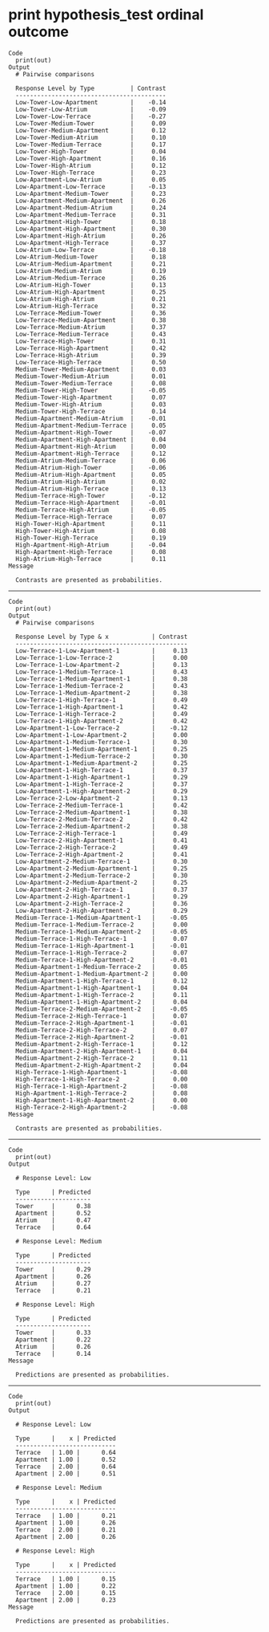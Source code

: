 # print hypothesis_test ordinal outcome

    Code
      print(out)
    Output
      # Pairwise comparisons
      
      Response Level by Type          | Contrast
      ------------------------------------------
      Low-Tower-Low-Apartment         |    -0.14
      Low-Tower-Low-Atrium            |    -0.09
      Low-Tower-Low-Terrace           |    -0.27
      Low-Tower-Medium-Tower          |     0.09
      Low-Tower-Medium-Apartment      |     0.12
      Low-Tower-Medium-Atrium         |     0.10
      Low-Tower-Medium-Terrace        |     0.17
      Low-Tower-High-Tower            |     0.04
      Low-Tower-High-Apartment        |     0.16
      Low-Tower-High-Atrium           |     0.12
      Low-Tower-High-Terrace          |     0.23
      Low-Apartment-Low-Atrium        |     0.05
      Low-Apartment-Low-Terrace       |    -0.13
      Low-Apartment-Medium-Tower      |     0.23
      Low-Apartment-Medium-Apartment  |     0.26
      Low-Apartment-Medium-Atrium     |     0.24
      Low-Apartment-Medium-Terrace    |     0.31
      Low-Apartment-High-Tower        |     0.18
      Low-Apartment-High-Apartment    |     0.30
      Low-Apartment-High-Atrium       |     0.26
      Low-Apartment-High-Terrace      |     0.37
      Low-Atrium-Low-Terrace          |    -0.18
      Low-Atrium-Medium-Tower         |     0.18
      Low-Atrium-Medium-Apartment     |     0.21
      Low-Atrium-Medium-Atrium        |     0.19
      Low-Atrium-Medium-Terrace       |     0.26
      Low-Atrium-High-Tower           |     0.13
      Low-Atrium-High-Apartment       |     0.25
      Low-Atrium-High-Atrium          |     0.21
      Low-Atrium-High-Terrace         |     0.32
      Low-Terrace-Medium-Tower        |     0.36
      Low-Terrace-Medium-Apartment    |     0.38
      Low-Terrace-Medium-Atrium       |     0.37
      Low-Terrace-Medium-Terrace      |     0.43
      Low-Terrace-High-Tower          |     0.31
      Low-Terrace-High-Apartment      |     0.42
      Low-Terrace-High-Atrium         |     0.39
      Low-Terrace-High-Terrace        |     0.50
      Medium-Tower-Medium-Apartment   |     0.03
      Medium-Tower-Medium-Atrium      |     0.01
      Medium-Tower-Medium-Terrace     |     0.08
      Medium-Tower-High-Tower         |    -0.05
      Medium-Tower-High-Apartment     |     0.07
      Medium-Tower-High-Atrium        |     0.03
      Medium-Tower-High-Terrace       |     0.14
      Medium-Apartment-Medium-Atrium  |    -0.01
      Medium-Apartment-Medium-Terrace |     0.05
      Medium-Apartment-High-Tower     |    -0.07
      Medium-Apartment-High-Apartment |     0.04
      Medium-Apartment-High-Atrium    |     0.00
      Medium-Apartment-High-Terrace   |     0.12
      Medium-Atrium-Medium-Terrace    |     0.06
      Medium-Atrium-High-Tower        |    -0.06
      Medium-Atrium-High-Apartment    |     0.05
      Medium-Atrium-High-Atrium       |     0.02
      Medium-Atrium-High-Terrace      |     0.13
      Medium-Terrace-High-Tower       |    -0.12
      Medium-Terrace-High-Apartment   |    -0.01
      Medium-Terrace-High-Atrium      |    -0.05
      Medium-Terrace-High-Terrace     |     0.07
      High-Tower-High-Apartment       |     0.11
      High-Tower-High-Atrium          |     0.08
      High-Tower-High-Terrace         |     0.19
      High-Apartment-High-Atrium      |    -0.04
      High-Apartment-High-Terrace     |     0.08
      High-Atrium-High-Terrace        |     0.11
    Message
      
      Contrasts are presented as probabilities.

---

    Code
      print(out)
    Output
      # Pairwise comparisons
      
      Response Level by Type & x            | Contrast
      ------------------------------------------------
      Low-Terrace-1-Low-Apartment-1         |     0.13
      Low-Terrace-1-Low-Terrace-2           |     0.00
      Low-Terrace-1-Low-Apartment-2         |     0.13
      Low-Terrace-1-Medium-Terrace-1        |     0.43
      Low-Terrace-1-Medium-Apartment-1      |     0.38
      Low-Terrace-1-Medium-Terrace-2        |     0.43
      Low-Terrace-1-Medium-Apartment-2      |     0.38
      Low-Terrace-1-High-Terrace-1          |     0.49
      Low-Terrace-1-High-Apartment-1        |     0.42
      Low-Terrace-1-High-Terrace-2          |     0.49
      Low-Terrace-1-High-Apartment-2        |     0.42
      Low-Apartment-1-Low-Terrace-2         |    -0.12
      Low-Apartment-1-Low-Apartment-2       |     0.00
      Low-Apartment-1-Medium-Terrace-1      |     0.30
      Low-Apartment-1-Medium-Apartment-1    |     0.25
      Low-Apartment-1-Medium-Terrace-2      |     0.30
      Low-Apartment-1-Medium-Apartment-2    |     0.25
      Low-Apartment-1-High-Terrace-1        |     0.37
      Low-Apartment-1-High-Apartment-1      |     0.29
      Low-Apartment-1-High-Terrace-2        |     0.37
      Low-Apartment-1-High-Apartment-2      |     0.29
      Low-Terrace-2-Low-Apartment-2         |     0.13
      Low-Terrace-2-Medium-Terrace-1        |     0.42
      Low-Terrace-2-Medium-Apartment-1      |     0.38
      Low-Terrace-2-Medium-Terrace-2        |     0.42
      Low-Terrace-2-Medium-Apartment-2      |     0.38
      Low-Terrace-2-High-Terrace-1          |     0.49
      Low-Terrace-2-High-Apartment-1        |     0.41
      Low-Terrace-2-High-Terrace-2          |     0.49
      Low-Terrace-2-High-Apartment-2        |     0.41
      Low-Apartment-2-Medium-Terrace-1      |     0.30
      Low-Apartment-2-Medium-Apartment-1    |     0.25
      Low-Apartment-2-Medium-Terrace-2      |     0.30
      Low-Apartment-2-Medium-Apartment-2    |     0.25
      Low-Apartment-2-High-Terrace-1        |     0.37
      Low-Apartment-2-High-Apartment-1      |     0.29
      Low-Apartment-2-High-Terrace-2        |     0.36
      Low-Apartment-2-High-Apartment-2      |     0.29
      Medium-Terrace-1-Medium-Apartment-1   |    -0.05
      Medium-Terrace-1-Medium-Terrace-2     |     0.00
      Medium-Terrace-1-Medium-Apartment-2   |    -0.05
      Medium-Terrace-1-High-Terrace-1       |     0.07
      Medium-Terrace-1-High-Apartment-1     |    -0.01
      Medium-Terrace-1-High-Terrace-2       |     0.07
      Medium-Terrace-1-High-Apartment-2     |    -0.01
      Medium-Apartment-1-Medium-Terrace-2   |     0.05
      Medium-Apartment-1-Medium-Apartment-2 |     0.00
      Medium-Apartment-1-High-Terrace-1     |     0.12
      Medium-Apartment-1-High-Apartment-1   |     0.04
      Medium-Apartment-1-High-Terrace-2     |     0.11
      Medium-Apartment-1-High-Apartment-2   |     0.04
      Medium-Terrace-2-Medium-Apartment-2   |    -0.05
      Medium-Terrace-2-High-Terrace-1       |     0.07
      Medium-Terrace-2-High-Apartment-1     |    -0.01
      Medium-Terrace-2-High-Terrace-2       |     0.07
      Medium-Terrace-2-High-Apartment-2     |    -0.01
      Medium-Apartment-2-High-Terrace-1     |     0.12
      Medium-Apartment-2-High-Apartment-1   |     0.04
      Medium-Apartment-2-High-Terrace-2     |     0.11
      Medium-Apartment-2-High-Apartment-2   |     0.04
      High-Terrace-1-High-Apartment-1       |    -0.08
      High-Terrace-1-High-Terrace-2         |     0.00
      High-Terrace-1-High-Apartment-2       |    -0.08
      High-Apartment-1-High-Terrace-2       |     0.08
      High-Apartment-1-High-Apartment-2     |     0.00
      High-Terrace-2-High-Apartment-2       |    -0.08
    Message
      
      Contrasts are presented as probabilities.

---

    Code
      print(out)
    Output
      
      # Response Level: Low
      
      Type      | Predicted
      ---------------------
      Tower     |      0.38
      Apartment |      0.52
      Atrium    |      0.47
      Terrace   |      0.64
      
      # Response Level: Medium
      
      Type      | Predicted
      ---------------------
      Tower     |      0.29
      Apartment |      0.26
      Atrium    |      0.27
      Terrace   |      0.21
      
      # Response Level: High
      
      Type      | Predicted
      ---------------------
      Tower     |      0.33
      Apartment |      0.22
      Atrium    |      0.26
      Terrace   |      0.14
    Message
      
      Predictions are presented as probabilities.

---

    Code
      print(out)
    Output
      
      # Response Level: Low
      
      Type      |    x | Predicted
      ----------------------------
      Terrace   | 1.00 |      0.64
      Apartment | 1.00 |      0.52
      Terrace   | 2.00 |      0.64
      Apartment | 2.00 |      0.51
      
      # Response Level: Medium
      
      Type      |    x | Predicted
      ----------------------------
      Terrace   | 1.00 |      0.21
      Apartment | 1.00 |      0.26
      Terrace   | 2.00 |      0.21
      Apartment | 2.00 |      0.26
      
      # Response Level: High
      
      Type      |    x | Predicted
      ----------------------------
      Terrace   | 1.00 |      0.15
      Apartment | 1.00 |      0.22
      Terrace   | 2.00 |      0.15
      Apartment | 2.00 |      0.23
    Message
      
      Predictions are presented as probabilities.

